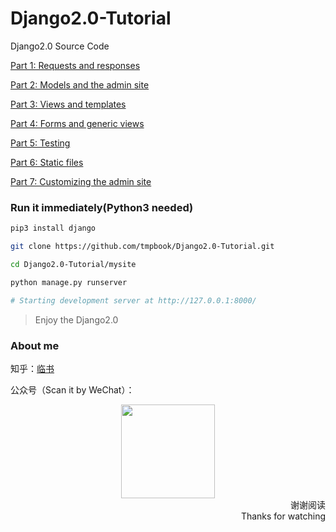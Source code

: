 # Django2.0-Tutorial
Django2.0 Source Code

[Part 1: Requests and responses](https://docs.djangoproject.com/en/2.0/intro/tutorial01/)

[Part 2: Models and the admin site](https://docs.djangoproject.com/en/2.0/intro/tutorial02/)

[Part 3: Views and templates](https://docs.djangoproject.com/en/2.0/intro/tutorial03/)

[Part 4: Forms and generic views](https://docs.djangoproject.com/en/2.0/intro/tutorial04/)

[Part 5: Testing](https://docs.djangoproject.com/en/2.0/intro/tutorial05/)

[Part 6: Static files](https://docs.djangoproject.com/en/2.0/intro/tutorial06/)

[Part 7: Customizing the admin site](https://docs.djangoproject.com/en/2.0/intro/tutorial07/)

### Run it immediately(Python3 needed)

```bash
pip3 install django

git clone https://github.com/tmpbook/Django2.0-Tutorial.git

cd Django2.0-Tutorial/mysite

python manage.py runserver

# Starting development server at http://127.0.0.1:8000/
```

> Enjoy the Django2.0


### About me

知乎：[临书](https://www.zhihu.com/people/tmpbook/activities)

公众号（Scan it by WeChat）：

<div align=center>
    <img width="150" height="150" src="https://github.com/tmpbook/Django-with-ElasticSearch/blob/master/qrcode.jpg"/>
</div>

<div align=right>谢谢阅读</div>
<div align=right>Thanks for watching</div>
